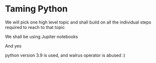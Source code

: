 # Taming Python 

We will pick one high level topic and shall build on all the individual steps required to reach to that topic 

We shall be using Jupiter notebooks 

And yes 


python version 3.9 is used, and walrus operator is abused :)


